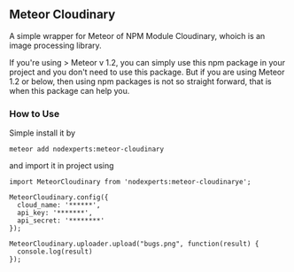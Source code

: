 ## Meteor Cloudinary

A simple wrapper for Meteor of NPM Module Cloudinary, whoich is an image processing library.

If you're using > Meteor v 1.2, you can simply use this npm package in your project and you don't need to use this package. But if you are using Meteor 1.2 or below, then using npm packages is not so straight forward, that is when this package can help you.

### How to Use

Simple install it by

```
meteor add nodexperts:meteor-cloudinary
```

and import it in project using

```
import MeteorCloudinary from 'nodexperts:meteor-cloudinarye';

MeteorCloudinary.config({
  cloud_name: '******',
  api_key: '*******',
  api_secret: '********'
});

MeteorCloudinary.uploader.upload("bugs.png", function(result) {
  console.log(result)
});
```
